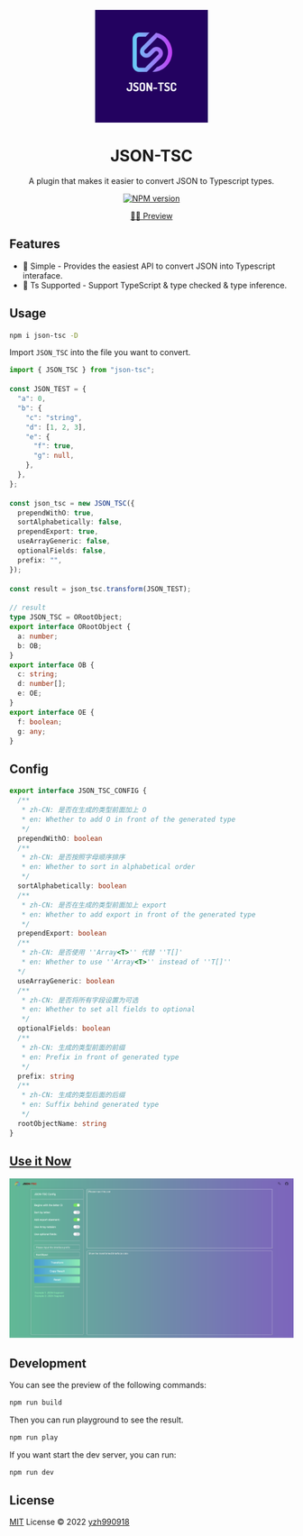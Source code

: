 <p align="center">
<img src="https://raw.githubusercontent.com/imageList/imglist/master/logo.png" style="width:200px" />
<h1 align="center">JSON-TSC</h1>
<p align="center">A plugin that makes it easier to convert JSON to Typescript types.</p>
</p>
<p align="center">
<a href="https://www.npmjs.com/package/json-tsc"><img src="https://img.shields.io/npm/v/json-tsc?color=c95f8b&amp;label=" alt="NPM version"></a></p>
<p align="center">
<a href="https://json-tsc.netlify.app/#/">🤹‍♂️ Preview</a>
</p>

## Features

- 🌈 Simple - Provides the easiest API to convert JSON into Typescript interaface.
- 🎉 Ts Supported - Support TypeScript & type checked & type inference.

## Usage

```bash
npm i json-tsc -D
```

Import `JSON_TSC` into the file you want to convert.

```ts
import { JSON_TSC } from "json-tsc";

const JSON_TEST = {
  "a": 0,
  "b": {
    "c": "string",
    "d": [1, 2, 3],
    "e": {
      "f": true,
      "g": null,
    },
  },
};

const json_tsc = new JSON_TSC({
  prependWithO: true,
  sortAlphabetically: false,
  prependExport: true,
  useArrayGeneric: false,
  optionalFields: false,
  prefix: "",
});

const result = json_tsc.transform(JSON_TEST);

// result
type JSON_TSC = ORootObject;
export interface ORootObject {
  a: number;
  b: OB;
}
export interface OB {
  c: string;
  d: number[];
  e: OE;
}
export interface OE {
  f: boolean;
  g: any;
}
```

## Config

```ts
export interface JSON_TSC_CONFIG {
  /** 
   * zh-CN: 是否在生成的类型前面加上 O
   * en: Whether to add O in front of the generated type
   */
  prependWithO: boolean
  /** 
   * zh-CN: 是否按照字母顺序排序
   * en: Whether to sort in alphabetical order
   */
  sortAlphabetically: boolean
  /** 
   * zh-CN: 是否在生成的类型前面加上 export
   * en: Whether to add export in front of the generated type
   */
  prependExport: boolean
  /** 
   * zh-CN: 是否使用 ''Array<T>'' 代替 ''T[]'
   * en: Whether to use ''Array<T>'' instead of ''T[]''
  */
  useArrayGeneric: boolean
  /** 
   * zh-CN: 是否将所有字段设置为可选
   * en: Whether to set all fields to optional
   */
  optionalFields: boolean
  /** 
   * zh-CN: 生成的类型前面的前缀
   * en: Prefix in front of generated type
   */
  prefix: string
  /** 
   * zh-CN: 生成的类型后面的后缀
   * en: Suffix behind generated type
   */
  rootObjectName: string
}

```

## [Use it Now](https://json-tsc.netlify.app/#/)

![image](https://raw.githubusercontent.com/imageList/imglist/master/20221027234023.png)


## Development

You can see the preview of the following commands:

```bash
npm run build
```

Then you can run playground to see the result.

```bash
npm run play
```

If you want start the dev server, you can run:

```bash
npm run dev
```



## License

[MIT](./LICENSE) License © 2022 [yzh990918](https://github.com/yzh990918)
